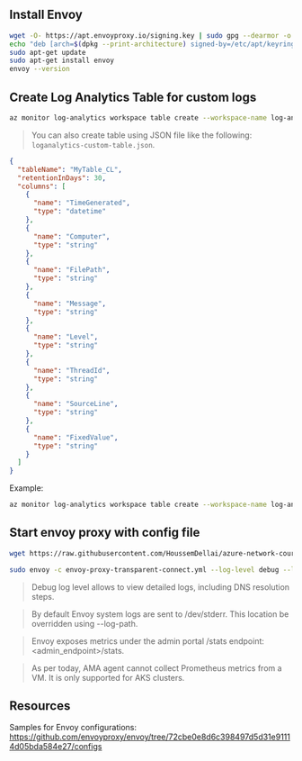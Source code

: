 ## Install Envoy

```sh
wget -O- https://apt.envoyproxy.io/signing.key | sudo gpg --dearmor -o /etc/apt/keyrings/envoy-keyring.gpg
echo "deb [arch=$(dpkg --print-architecture) signed-by=/etc/apt/keyrings/envoy-keyring.gpg] https://apt.envoyproxy.io focal main" | sudo tee /etc/apt/sources.list.d/envoy.list
sudo apt-get update
sudo apt-get install envoy
envoy --version
```

## Create Log Analytics Table for custom logs

```sh
az monitor log-analytics workspace table create --workspace-name log-analytics -g rg-vm-linux-envoy-250 -n MyTable_CL --retention-time 30 --columns TimeGenerated=datetime Computer=string FilePath=string Message=string Level=string ThreadId=string SourceLine=string FixedValue=string
```

>You can also create table using JSON file like the following: `loganalytics-custom-table.json`.

```json
{
  "tableName": "MyTable_CL",
  "retentionInDays": 30,
  "columns": [
    {
      "name": "TimeGenerated",
      "type": "datetime"
    },
    {
      "name": "Computer",
      "type": "string"
    },
    {
      "name": "FilePath",
      "type": "string"
    },
    {
      "name": "Message",
      "type": "string"
    },
    {
      "name": "Level",
      "type": "string"
    },
    {
      "name": "ThreadId",
      "type": "string"
    },
    {
      "name": "SourceLine",
      "type": "string"
    },
    {
      "name": "FixedValue",
      "type": "string"
    }
  ]
}
```

Example:

```sh
az monitor log-analytics workspace table create --workspace-name log-analytics -g rg-vm-linux-envoy-250 -n MyTable_CL --retention-time 30 --columns TimeGenerated=datetime Computer=string FilePath=string Message=string Level=string ThreadId=string SourceLine=string FixedValue=string
```

## Start envoy proxy with config file

```sh
wget https://raw.githubusercontent.com/HoussemDellai/azure-network-course/refs/heads/main/250_proxy_envoy/envoy-proxy-transparent-connect.yml

sudo envoy -c envoy-proxy-transparent-connect.yml --log-level debug --log-path envoy.log
```

>Debug log level allows to view detailed logs, including DNS resolution steps.

>By default Envoy system logs are sent to /dev/stderr. This location be overridden using --log-path.

>Envoy exposes metrics under the admin portal /stats endpoint: <admin_endpoint>/stats.

>As per today, AMA agent cannot collect Prometheus metrics from a VM. It is only supported for AKS clusters.

## Resources

Samples for Envoy configurations: https://github.com/envoyproxy/envoy/tree/72cbe0e8d6c398497d5d31e91114d05bda584e27/configs